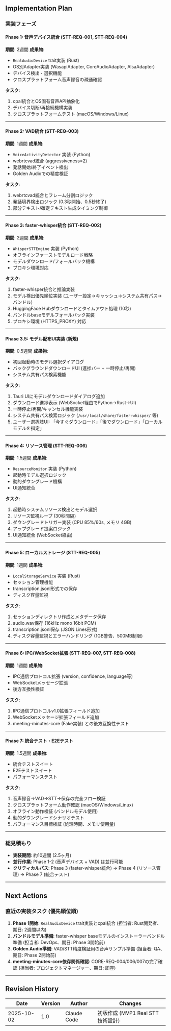 ## Implementation Plan

### 実装フェーズ

#### Phase 1: 音声デバイス統合 (STT-REQ-001, STT-REQ-004)
**期間**: 2週間
**成果物**:
- `RealAudioDevice` trait実装 (Rust)
- OS別Adapter実装 (WasapiAdapter, CoreAudioAdapter, AlsaAdapter)
- デバイス検出・選択機能
- クロスプラットフォーム音声録音の疎通確認

**タスク**:
1. cpal統合とOS固有音声API抽象化
2. デバイス切断/再接続機構実装
3. クロスプラットフォームテスト (macOS/Windows/Linux)

---

#### Phase 2: VAD統合 (STT-REQ-003)
**期間**: 1週間
**成果物**:
- `VoiceActivityDetector` 実装 (Python)
- webrtcvad統合 (aggressiveness=2)
- 発話開始/終了イベント検出
- Golden Audioでの精度検証

**タスク**:
1. webrtcvad統合とフレーム分割ロジック
2. 発話境界検出ロジック (0.3秒開始、0.5秒終了)
3. 部分テキスト/確定テキスト生成タイミング制御

---

#### Phase 3: faster-whisper統合 (STT-REQ-002)
**期間**: 2週間
**成果物**:
- `WhisperSTTEngine` 実装 (Python)
- オフラインファーストモデルロード戦略
- モデルダウンロード/フォールバック機構
- プロキシ環境対応

**タスク**:
1. faster-whisper統合と推論実装
2. モデル検出優先順位実装 (ユーザー設定→キャッシュ→システム共有パス→バンドル)
3. HuggingFace Hubダウンロードとタイムアウト処理 (10秒)
4. バンドルbaseモデルフォールバック実装
5. プロキシ環境 (HTTPS_PROXY) 対応

---

#### Phase 3.5: モデル配布UI実装 (新規)
**期間**: 0.5週間
**成果物**:
- 初回起動時のモデル選択ダイアログ
- バックグラウンドダウンロードUI (進捗バー + 一時停止/再開)
- システム共有パス検索機能

**タスク**:
1. Tauri UIにモデルダウンロードダイアログ追加
2. ダウンロード進捗表示 (WebSocket経由でPython→Rust→UI)
3. 一時停止/再開/キャンセル機能実装
4. システム共有パス検索ロジック (`/usr/local/share/faster-whisper/` 等)
5. ユーザー選択肢UI: 「今すぐダウンロード」「後でダウンロード」「ローカルモデルを指定」

---

#### Phase 4: リソース管理 (STT-REQ-006)
**期間**: 1.5週間
**成果物**:
- `ResourceMonitor` 実装 (Python)
- 起動時モデル選択ロジック
- 動的ダウングレード機構
- UI通知統合

**タスク**:
1. 起動時システムリソース検出とモデル選択
2. リソース監視ループ (30秒間隔)
3. ダウングレードトリガー実装 (CPU 85%/60s, メモリ 4GB)
4. アップグレード提案ロジック
5. UI通知統合 (WebSocket経由)

---

#### Phase 5: ローカルストレージ (STT-REQ-005)
**期間**: 1週間
**成果物**:
- `LocalStorageService` 実装 (Rust)
- セッション管理機能
- transcription.jsonl形式での保存
- ディスク容量監視

**タスク**:
1. セッションディレクトリ作成とメタデータ保存
2. audio.wav保存 (16kHz mono 16bit PCM)
3. transcription.jsonl保存 (JSON Lines形式)
4. ディスク容量監視とエラーハンドリング (1GB警告、500MB制限)

---

#### Phase 6: IPC/WebSocket拡張 (STT-REQ-007, STT-REQ-008)
**期間**: 1週間
**成果物**:
- IPC通信プロトコル拡張 (version, confidence, language等)
- WebSocketメッセージ拡張
- 後方互換性検証

**タスク**:
1. IPC通信プロトコルv1.0拡張フィールド追加
2. WebSocketメッセージ拡張フィールド追加
3. meeting-minutes-core (Fake実装) との後方互換性テスト

---

#### Phase 7: 統合テスト・E2Eテスト
**期間**: 1.5週間
**成果物**:
- 統合テストスイート
- E2Eテストスイート
- パフォーマンステスト

**タスク**:
1. 音声録音→VAD→STT→保存の完全フロー検証
2. クロスプラットフォーム動作確認 (macOS/Windows/Linux)
3. オフライン動作検証 (バンドルモデル使用)
4. 動的ダウングレードシナリオテスト
5. パフォーマンス目標検証 (処理時間、メモリ使用量)

---

### 総見積もり
- **実装期間**: 約10週間 (2.5ヶ月)
- **並行作業**: Phase 1-2 (音声デバイス + VAD) は並行可能
- **クリティカルパス**: Phase 3 (faster-whisper統合) → Phase 4 (リソース管理) → Phase 7 (統合テスト)

---

## Next Actions

### 直近の実装タスク (優先順位順)

1. **Phase 1開始**: `RealAudioDevice` trait実装とcpal統合 (担当者: Rust開発者、期日: 2週間以内)
2. **バンドルモデル準備**: faster-whisper baseモデルのインストーラーバンドル準備 (担当者: DevOps、期日: Phase 3開始前)
3. **Golden Audio準備**: VAD/STT精度検証用の音声サンプル準備 (担当者: QA、期日: Phase 2開始前)
4. **meeting-minutes-core依存関係確認**: CORE-REQ-004/006/007の完了確認 (担当者: プロジェクトマネージャー、期日: 即座)

---

## Revision History

| Date | Version | Author | Changes |
|------|---------|--------|---------|
| 2025-10-02 | 1.0 | Claude Code | 初版作成 (MVP1 Real STT技術設計) |
